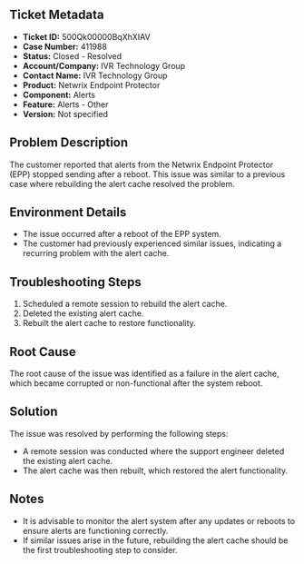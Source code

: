 ## Ticket Metadata
- **Ticket ID:** 500Qk00000BqXhXIAV
- **Case Number:** 411988
- **Status:** Closed - Resolved
- **Account/Company:** IVR Technology Group
- **Contact Name:** IVR Technology Group
- **Product:** Netwrix Endpoint Protector
- **Component:** Alerts
- **Feature:** Alerts - Other
- **Version:** Not specified

## Problem Description
The customer reported that alerts from the Netwrix Endpoint Protector (EPP) stopped sending after a reboot. This issue was similar to a previous case where rebuilding the alert cache resolved the problem.

## Environment Details
- The issue occurred after a reboot of the EPP system.
- The customer had previously experienced similar issues, indicating a recurring problem with the alert cache.

## Troubleshooting Steps
1. Scheduled a remote session to rebuild the alert cache.
2. Deleted the existing alert cache.
3. Rebuilt the alert cache to restore functionality.

## Root Cause
The root cause of the issue was identified as a failure in the alert cache, which became corrupted or non-functional after the system reboot.

## Solution
The issue was resolved by performing the following steps:
- A remote session was conducted where the support engineer deleted the existing alert cache.
- The alert cache was then rebuilt, which restored the alert functionality.

## Notes
- It is advisable to monitor the alert system after any updates or reboots to ensure alerts are functioning correctly.
- If similar issues arise in the future, rebuilding the alert cache should be the first troubleshooting step to consider.